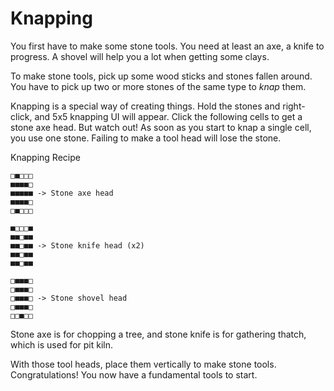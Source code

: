 # Knapping
You first have to make some stone tools. You need at least an axe, a knife to progress. A shovel will help you a lot when getting some clays.

To make stone tools, pick up some wood sticks and stones fallen around. You have to pick up two or more stones of the same type to *knap* them.

Knapping is a special way of creating things. Hold the stones and right-click, and 5x5 knapping UI will appear. Click the following cells to get a stone axe head. But watch out! As soon as you start to knap a single cell, you use one stone. Failing to make a tool head will lose the stone.

Knapping Recipe
```
□■□□□
■■■■□
■■■■■ -> Stone axe head
■■■■□
□■□□□

■□□□■
■■□■■
■■□■■ -> Stone knife head (x2)
■■□■■
■■□■■

□■■■□
□■■■□
□■■■□ -> Stone shovel head
□■■■□
□□■□□
```

Stone axe is for chopping a tree, and stone knife is for gathering thatch, which is used for pit kiln.

With those tool heads, place them vertically to make stone tools. Congratulations! You now have a fundamental tools to start.
